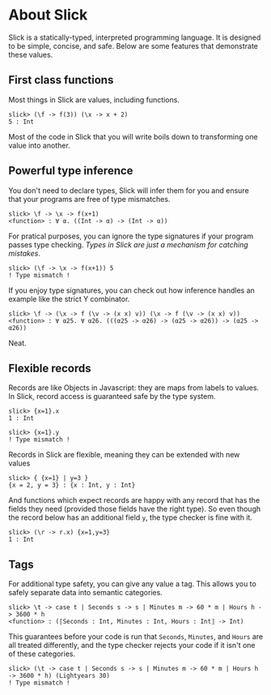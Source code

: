 # About Slick

Slick is a statically-typed, interpreted programming language. It is designed to be
simple, concise, and safe. Below are some features that demonstrate these
values.

## First class functions

Most things in Slick are values, including functions.

```
slick> (\f -> f(3)) (\x -> x + 2)
5 : Int
```

Most of the code in Slick that you will write boils down to transforming one
value into another.

## Powerful type inference

You don't need to declare types, Slick will infer them for you and ensure that
your programs are free of type mismatches.

```
slick> \f -> \x -> f(x+1)
<function> : ∀ α. ((Int -> α) -> (Int -> α))
```

For pratical purposes, you can ignore the type signatures if your program passes
type checking.  _Types in Slick are just a mechanism for catching mistakes_.

```
slick> (\f -> \x -> f(x+1)) 5
! Type mismatch !
```

If you enjoy type signatures, you can check out how inference handles an example
like the strict Y combinator.

```
slick> \f -> (\x -> f (\v -> (x x) v)) (\x -> f (\v -> (x x) v))
<function> : ∀ α25. ∀ α26. (((α25 -> α26) -> (α25 -> α26)) -> (α25 -> α26))
```

Neat.

## Flexible records

Records are like Objects in Javascript: they are maps from labels to values. In
Slick, record access is guaranteed safe by the type system.

```
slick> {x=1}.x
1 : Int
```

```
slick> {x=1}.y
! Type mismatch !
```

Records in Slick are flexible, meaning they can be extended with new values

```
slick> { {x=1} | y=3 }
{x = 2, y = 3} : {x : Int, y : Int}
```

And functions which expect records are happy with any record that has the fields
they need (provided those fields have the right type). So even though the record
below has an additional field `y`, the type checker is fine with it.

```
slick> (\r -> r.x) {x=1,y=3}
1 : Int
```

## Tags

For additional type safety, you can give any value a tag. This allows you to
safely separate data into semantic categories.

```
slick> \t -> case t | Seconds s -> s | Minutes m -> 60 * m | Hours h -> 3600 * h
<function> : (⟦Seconds : Int, Minutes : Int, Hours : Int⟧ -> Int)
```

This guarantees before your code is run that `Seconds`, `Minutes`, and `Hours`
are all treated differently, and the type checker rejects your code if it isn't
one of these categories.

```
slick> (\t -> case t | Seconds s -> s | Minutes m -> 60 * m | Hours h -> 3600 * h) (Lightyears 30)
! Type mismatch !
```

